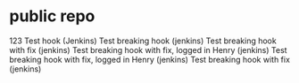 # public repo
123
Test hook (Jenkins)
Test breaking hook (jenkins)
Test breaking hook with fix (jenkins)
Test breaking hook with fix, logged in Henry (jenkins)
Test breaking hook with fix, logged in Henry (jenkins)
Test breaking hook with fix (jenkins)
